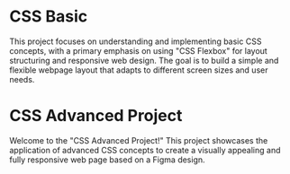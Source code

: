# CSS Basic

This project focuses on understanding and implementing basic CSS concepts, with a primary emphasis on using "CSS Flexbox" for layout structuring and responsive web design.
The goal is to build a simple and flexible webpage layout that adapts to different screen sizes and user needs.

# CSS Advanced Project  

Welcome to the "CSS Advanced Project!" This project showcases the application of advanced CSS concepts to create a visually appealing and fully responsive web page based on a Figma design.


